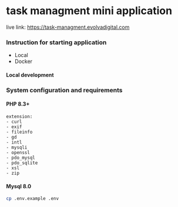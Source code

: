 # task managment mini application

live link: https://task-managment.evolvadigital.com

### Instruction for starting application
- Local
- Docker


#### Local development

### System configuration and requirements

#### PHP 8.3+
    extension:
    - curl
    - exif
    - fileinfo
    - gd
    - intl
    - mysqli
    - openssl
    - pdo_mysql
    - pdo_sqlite
    - xsl
    - zip
#### Mysql 8.0

```bash
cp .env.example .env
```
